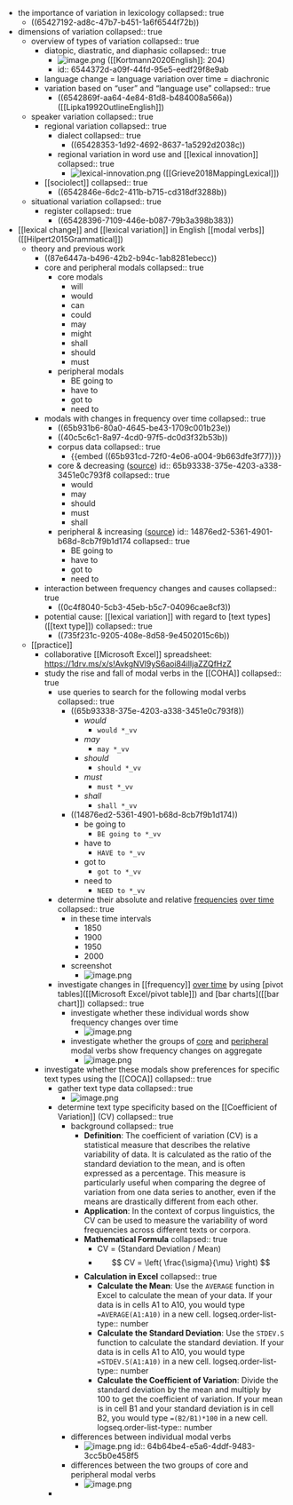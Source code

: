 - the importance of variation in lexicology
  collapsed:: true
	- ((65427192-ad8c-47b7-b451-1a6f6544f72b))
- dimensions of variation
  collapsed:: true
	- overview of types of variation
	  collapsed:: true
		- diatopic, diastratic, and diaphasic
		  collapsed:: true
			- ![image.png](../assets/image_1706633267124_0.png)
			  ([[Kortmann2020English]]: 204)
			- id:: 6544372d-a09f-44fd-95e5-eedf29f8e9ab
		- language change = language variation over time = diachronic
		- variation based on “user” and “language use”
		  collapsed:: true
			- ((6542869f-aa64-4e84-81d8-b484008a566a))
			  ([[Lipka1992OutlineEnglish]])
	- speaker variation
	  collapsed:: true
		- regional variation
		  collapsed:: true
			- dialect
			  collapsed:: true
				- ((65428353-1d92-4692-8637-1a5292d2038c))
			- regional variation in word use and [[lexical innovation]]
			  collapsed:: true
				- ![lexical-innovation.png](../assets/lexical-innovation_1698948545880_0.png)
				  ([[Grieve2018MappingLexical]])
		- [[sociolect]]
		  collapsed:: true
			- ((6542846e-6dc2-411b-b715-cd318df3288b))
	- situational variation
	  collapsed:: true
		- register
		  collapsed:: true
			- ((65428396-7109-446e-b087-79b3a398b383))
- [[lexical change]] and [[lexical variation]] in English [[modal verbs]] ([[Hilpert2015Grammatical]])
	- theory and previous work
		- ((87e6447a-b496-42b2-b94c-1ab8281ebecc))
		- core and peripheral modals
		  collapsed:: true
			- core modals
				- will
				- would
				- can
				- could
				- may
				- might
				- shall
				- should
				- must
			- peripheral modals
				- BE going to
				- have to
				- got to
				- need to
		- modals with changes in frequency over time
		  collapsed:: true
			- ((65b931b6-80a0-4645-be43-1709c001b23e))
			- ((40c5c6c1-8a97-4cd0-97f5-dc0d3f32b53b))
			- corpus data
			  collapsed:: true
				- {{embed ((65b931cd-72f0-4e06-a004-9b663dfe3f77))}}
			- core & decreasing ([source](((386ec37c-3634-4c15-b5f2-9dc4b4800c0c))))
			  id:: 65b93338-375e-4203-a338-3451e0c793f8
			  collapsed:: true
				- would
				- may
				- should
				- must
				- shall
			- peripheral & increasing ([source](((f10ad767-e2a5-45c6-b405-985dd2a6fa04))))
			  id:: 14876ed2-5361-4901-b68d-8cb7f9b1d174
			  collapsed:: true
				- BE going to
				- have to
				- got to
				- need to
		- interaction between frequency changes and causes
		  collapsed:: true
			- ((0c4f8040-5cb3-45eb-b5c7-04096cae8cf3))
		- potential cause: [[lexical variation]] with regard to [text types]([[text type]])
		  collapsed:: true
			- ((735f231c-9205-408e-8d58-9e4502015c6b))
	- [[practice]]
		- collaborative [[Microsoft Excel]] spreadsheet: https://1drv.ms/x/s!AvkgNVl9yS6aoi84ilIjaZZQfHzZ
		- study the rise and fall of modal verbs in the [[COHA]]
		  collapsed:: true
			- use queries to search for the following modal verbs
			  collapsed:: true
				- ((65b93338-375e-4203-a338-3451e0c793f8))
					- *would*
						- `would *_vv`
					- *may*
						- `may *_vv`
					- *should*
						- `should *_vv`
					- *must*
						- `must *_vv`
					- *shall*
						- `shall *_vv`
				- ((14876ed2-5361-4901-b68d-8cb7f9b1d174))
					- be going to
						- `BE going to *_vv`
					- have to
						- `HAVE to *_vv`
					- got to
						- `got to *_vv`
					- need to
						- `NEED to *_vv`
			- determine their absolute and relative [frequencies]([[frequency]]) [over time]([[diachronic]])
			  collapsed:: true
				- in these time intervals
					- 1850
					- 1900
					- 1950
					- 2000
				- screenshot
					- ![image.png](../assets/image_1706638923257_0.png)
			- investigate changes in [[frequency]] [over time]([[diachronic]]) by using [pivot tables]([[Microsoft Excel/pivot table]]) and [bar charts]([[bar chart]])
			  collapsed:: true
				- investigate whether these individual words show frequency changes over time
					- ![image.png](../assets/image_1706639087914_0.png)
				- investigate whether the groups of [core](((65b93338-375e-4203-a338-3451e0c793f8))) and [peripheral](((14876ed2-5361-4901-b68d-8cb7f9b1d174))) modal verbs show frequency changes on aggregate
					- ![image.png](../assets/image_1706639183459_0.png)
		- investigate whether these modals show preferences for specific text types using the [[COCA]]
		  collapsed:: true
			- gather text type data
			  collapsed:: true
				- ![image.png](../assets/image_1706639702528_0.png)
			- determine text type specificity based on the [[Coefficient of Variation]] (CV)
			  collapsed:: true
				- background
				  collapsed:: true
					- **Definition**: The coefficient of variation (CV) is a statistical measure that describes the relative variability of data. It is calculated as the ratio of the standard deviation to the mean, and is often expressed as a percentage. This measure is particularly useful when comparing the degree of variation from one data series to another, even if the means are drastically different from each other.
					- **Application**: In the context of corpus linguistics, the CV can be used to measure the variability of word frequencies across different texts or corpora.
					- **Mathematical Formula**
					  collapsed:: true
						- CV = (Standard Deviation / Mean)
						- $$ CV = \left( \frac{\sigma}{\mu} \right) $$
					- **Calculation in Excel**
					  collapsed:: true
						- **Calculate the Mean**: Use the `AVERAGE` function in Excel to calculate the mean of your data. If your data is in cells A1 to A10, you would type `=AVERAGE(A1:A10)` in a new cell.
						  logseq.order-list-type:: number
						- **Calculate the Standard Deviation**: Use the `STDEV.S` function to calculate the standard deviation. If your data is in cells A1 to A10, you would type `=STDEV.S(A1:A10)` in a new cell.
						  logseq.order-list-type:: number
						- **Calculate the Coefficient of Variation**: Divide the standard deviation by the mean and multiply by 100 to get the coefficient of variation. If your mean is in cell B1 and your standard deviation is in cell B2, you would type `=(B2/B1)*100` in a new cell.
						  logseq.order-list-type:: number
				- differences between individual modal verbs
					- ![image.png](../assets/image_1706640463229_0.png)
					  id:: 64b64be4-e5a6-4ddf-9483-3cc5b0e458f5
				- differences between the two groups of core and peripheral modal verbs
					- ![image.png](../assets/image_1706640489580_0.png)
			-
